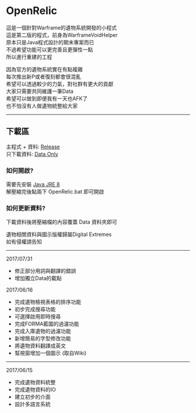# OpenRelic  
  
這是一個針對Warframe的遺物系統開發的小程式  
這是第二版的程式，前身為WarframeVoidHelper  
原本只是Java程式設計的期末專案而已  
不過希望功能可以更完善且更彈性一點  
所以進行重建的工程  
  
因為官方的遺物系統實在有點複雜  
每次推出新P或者復刻都會很混亂  
希望可以透過較少的力氣，對社群有更大的貢獻  
大家只需要共同維護一筆Data  
希望可以做到即便我有一天也AFK了  
也不怕沒有人做遺物統整給大家  
  
***
## 下載區  
主程式 + 資料: [Release](https://goo.gl/UwUPwS)  
只下載資料: [Data Only](https://goo.gl/T3aiYG)  
  
### 如何開啟?  
需要先安裝 [Java JRE 8](http://www.oracle.com/technetwork/java/javase/downloads/jre8-downloads-2133155.html)  
解壓縮完後點兩下 OpenRelic.bat 即可開啟  
  
### 如何更新資料?  
下載資料後將壓縮檔的內容覆蓋 Data 資料夾即可

遺物相關資料與圖示版權歸屬Digital Extremes  
如有侵權請告知  
  
***
2017/07/31
+ 修正部分用詞與翻譯的錯誤
+ 增加獨立Data的載點

2017/06/16
+ 完成遺物檢視表格的排序功能
+ 初步完成搜尋功能
+ 可選擇啟用即時搜尋
+ 完成FORMA藍圖的過濾功能  
+ 完成入庫遺物的過濾功能  
+ 新增簡易的字型修改功能
+ 將遺物資料翻譯成英文
+ 幫視窗增加一個圖示 (取自Wiki)
  
***
2017/06/15  
+ 完成遺物資料統整
+ 完成遺物資料的IO
+ 建立初步的介面
+ 設計多語言系統
